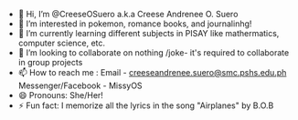 - 👋 Hi, I’m @CreeseOSuero a.k.a Creese Andrenee O. Suero
- 👀 I’m interested in pokemon, romance books, and journalinhg!
- 🌱 I’m currently learning different subjects in PISAY like mathermatics, computer science, etc.
- 💞️ I’m looking to collaborate on nothing /joke- it's required to collaborate in group projects
- 📫 How to reach me : Email - creeseandrenee.suero@smc.pshs.edu.ph Messenger/Facebook - MissyOS 
- 😄 Pronouns: She/Her! 
- ⚡ Fun fact: I memorize all the lyrics in the song "Airplanes" by B.O.B

<!---
CreeseOSuero/CreeseOSuero is a ✨ special ✨ repository (and person /char) because its `README.md` (this file) appears on your GitHub profile.
You can click the Preview link to take a look at your changes.
--->
